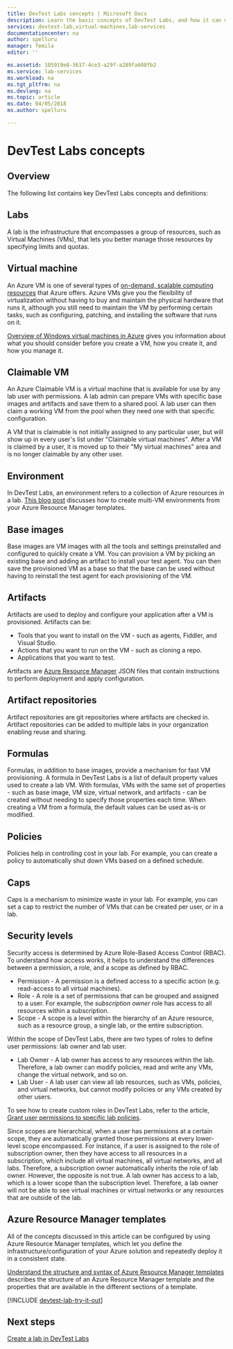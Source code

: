 ```yaml
---
title: DevTest Labs concepts | Microsoft Docs
description: Learn the basic concepts of DevTest Labs, and how it can make it easy to create, manage, and monitor Azure virtual machines
services: devtest-lab,virtual-machines,lab-services
documentationcenter: na
author: spelluru
manager: femila
editor: ''

ms.assetid: 105919e8-3617-4ce3-a29f-a289fa608fb2
ms.service: lab-services
ms.workload: na
ms.tgt_pltfrm: na
ms.devlang: na
ms.topic: article
ms.date: 04/05/2018
ms.author: spelluru

---
```

# DevTest Labs concepts
## Overview
The following list contains key DevTest Labs concepts and definitions:

## Labs
A lab is the infrastructure that encompasses a group of resources, such as Virtual Machines (VMs), that lets you better manage those resources by specifying limits and quotas.

## Virtual machine
An Azure VM is one of several types of [on-demand, scalable computing resources](/azure/architecture/guide/technology-choices/compute-decision-tree) that Azure offers. Azure VMs give you the flexibility of virtualization without having to buy and maintain the physical hardware that runs it, although you still need to maintain the VM by performing certain tasks, such as configuring, patching, and installing the software that runs on it.

[Overview of Windows virtual machines in Azure](https://docs.microsoft.com/azure/virtual-machines/virtual-machines-windows-overview) gives you information about what you should consider before you create a VM, how you create it, and how you manage it.

## Claimable VM
An Azure Claimable VM is a virtual machine that is available for use by any lab user with permissions. A lab admin can prepare VMs with specific base images and artifacts and save them to a shared pool. A lab user can then claim a working VM from the pool when they need one with that specific configuration.

A VM that is claimable is not initially assigned to any particular user, but will show up in every user's list under "Claimable virtual machines". After a VM is claimed by a user, it is moved up to their "My virtual machines" area and is no longer claimable by any other user.

## Environment
In DevTest Labs, an environment refers to a collection of Azure resources in a lab. [This blog post](https://blogs.msdn.microsoft.com/devtestlab/2016/11/16/connect-2016-news-for-azure-devtest-labs-azure-resource-manager-template-based-environments-vm-auto-shutdown-and-more/) discusses how to create multi-VM environments from your Azure Resource Manager templates.

## Base images
Base images are VM images with all the tools and settings preinstalled and configured to quickly create a VM. You can provision a VM by picking an existing base and adding an artifact to install your test agent. You can then save the provisioned VM as a base so that the base can be used without having to reinstall the test agent for each provisioning of the VM.

## Artifacts
Artifacts are used to deploy and configure your application after a VM is provisioned. Artifacts can be:

* Tools that you want to install on the VM - such as agents, Fiddler, and Visual Studio.
* Actions that you want to run on the VM - such as cloning a repo.
* Applications that you want to test.

Artifacts are [Azure Resource Manager](../azure-resource-manager/management/overview.md) JSON files that contain instructions to perform deployment and apply configuration.

## Artifact repositories
Artifact repositories are git repositories where artifacts are checked in. Artifact repositories can be added to multiple labs in your organization enabling reuse and sharing.

## Formulas
Formulas, in addition to base images, provide a mechanism for fast VM provisioning. A formula in DevTest Labs is a list of default property values used to create a lab VM.
With formulas, VMs with the same set of properties - such as base image, VM size, virtual network, and artifacts - can be created without needing to specify those
properties each time. When creating a VM from a formula, the default values can be used as-is or modified.

## Policies
Policies help in controlling cost in your lab. For example, you can create a policy to automatically shut down VMs based on a defined schedule.

## Caps
Caps is a mechanism to minimize waste in your lab. For example, you can set a cap to restrict the number of VMs that can be created per user, or in a lab.

## Security levels
Security access is determined by Azure Role-Based Access Control (RBAC). To understand how access works, it helps to understand the differences between a permission, a role, and a scope as defined by RBAC.

* Permission - A permission is a defined access to a specific action (e.g. read-access to all virtual machines).
* Role - A role is a set of permissions that can be grouped and assigned to a user. For example, the *subscription owner* role has access to all resources within a subscription.
* Scope - A scope is a level within the hierarchy of an Azure resource, such as a resource group, a single lab, or the entire subscription.

Within the scope of DevTest Labs, there are two types of roles to define user permissions: lab owner and lab user.

* Lab Owner - A lab owner has access to any resources within the lab. Therefore, a lab owner can modify policies, read and write any VMs, change the virtual network, and so on.
* Lab User - A lab user can view all lab resources, such as VMs, policies, and virtual networks, but cannot modify policies or any VMs created by other users.

To see how to create custom roles in DevTest Labs, refer to the article, [Grant user permissions to specific lab policies](devtest-lab-grant-user-permissions-to-specific-lab-policies.md).

Since scopes are hierarchical, when a user has permissions at a certain scope, they are automatically granted those permissions at every lower-level scope encompassed. For instance, if a user is assigned to the role of subscription owner, then they have access to all resources in a subscription, which include all virtual machines, all virtual networks, and all labs. Therefore, a subscription owner automatically inherits the role of lab owner. However, the opposite is not true. A lab owner has access to a lab, which is a lower scope than the subscription level. Therefore, a lab owner will not be able to see virtual machines or virtual networks or any resources that are outside of the lab.

## Azure Resource Manager templates
All of the concepts discussed in this article can be configured by using Azure Resource Manager templates, which let you define the infrastructure/configuration of your Azure solution and repeatedly deploy it in a consistent state.

[Understand the structure and syntax of Azure Resource Manager templates](https://docs.microsoft.com/azure/azure-resource-manager/resource-group-authoring-templates#template-format) describes the structure of an Azure Resource Manager template and the properties that are available in the different sections of a template.

[!INCLUDE [devtest-lab-try-it-out](../../includes/devtest-lab-try-it-out.md)]

## Next steps
[Create a lab in DevTest Labs](devtest-lab-create-lab.md)
